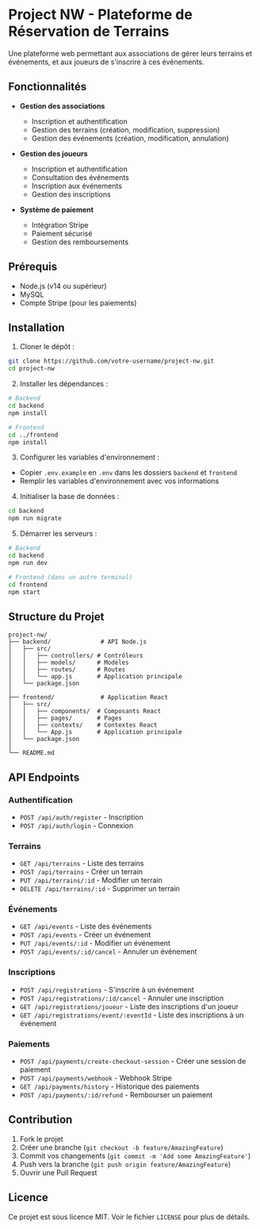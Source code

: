 # Project NW - Plateforme de Réservation de Terrains

Une plateforme web permettant aux associations de gérer leurs terrains et événements, et aux joueurs de s'inscrire à ces événements.

## Fonctionnalités

- **Gestion des associations**
  - Inscription et authentification
  - Gestion des terrains (création, modification, suppression)
  - Gestion des événements (création, modification, annulation)

- **Gestion des joueurs**
  - Inscription et authentification
  - Consultation des événements
  - Inscription aux événements
  - Gestion des inscriptions

- **Système de paiement**
  - Intégration Stripe
  - Paiement sécurisé
  - Gestion des remboursements

## Prérequis

- Node.js (v14 ou supérieur)
- MySQL
- Compte Stripe (pour les paiements)

## Installation

1. Cloner le dépôt :
```bash
git clone https://github.com/votre-username/project-nw.git
cd project-nw
```

2. Installer les dépendances :
```bash
# Backend
cd backend
npm install

# Frontend
cd ../frontend
npm install
```

3. Configurer les variables d'environnement :
- Copier `.env.example` en `.env` dans les dossiers `backend` et `frontend`
- Remplir les variables d'environnement avec vos informations

4. Initialiser la base de données :
```bash
cd backend
npm run migrate
```

5. Démarrer les serveurs :
```bash
# Backend
cd backend
npm run dev

# Frontend (dans un autre terminal)
cd frontend
npm start
```

## Structure du Projet

```
project-nw/
├── backend/              # API Node.js
│   ├── src/
│   │   ├── controllers/ # Contrôleurs
│   │   ├── models/      # Modèles
│   │   ├── routes/      # Routes
│   │   └── app.js       # Application principale
│   └── package.json
│
├── frontend/             # Application React
│   ├── src/
│   │   ├── components/  # Composants React
│   │   ├── pages/       # Pages
│   │   ├── contexts/    # Contextes React
│   │   └── App.js       # Application principale
│   └── package.json
│
└── README.md
```

## API Endpoints

### Authentification
- `POST /api/auth/register` - Inscription
- `POST /api/auth/login` - Connexion

### Terrains
- `GET /api/terrains` - Liste des terrains
- `POST /api/terrains` - Créer un terrain
- `PUT /api/terrains/:id` - Modifier un terrain
- `DELETE /api/terrains/:id` - Supprimer un terrain

### Événements
- `GET /api/events` - Liste des événements
- `POST /api/events` - Créer un événement
- `PUT /api/events/:id` - Modifier un événement
- `POST /api/events/:id/cancel` - Annuler un événement

### Inscriptions
- `POST /api/registrations` - S'inscrire à un événement
- `POST /api/registrations/:id/cancel` - Annuler une inscription
- `GET /api/registrations/joueur` - Liste des inscriptions d'un joueur
- `GET /api/registrations/event/:eventId` - Liste des inscriptions à un événement

### Paiements
- `POST /api/payments/create-checkout-session` - Créer une session de paiement
- `POST /api/payments/webhook` - Webhook Stripe
- `GET /api/payments/history` - Historique des paiements
- `POST /api/payments/:id/refund` - Rembourser un paiement

## Contribution

1. Fork le projet
2. Créer une branche (`git checkout -b feature/AmazingFeature`)
3. Commit vos changements (`git commit -m 'Add some AmazingFeature'`)
4. Push vers la branche (`git push origin feature/AmazingFeature`)
5. Ouvrir une Pull Request

## Licence

Ce projet est sous licence MIT. Voir le fichier `LICENSE` pour plus de détails. 